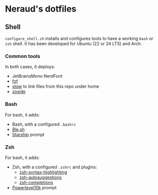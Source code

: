 # Neraud's dotfiles

## Shell

`configure_shell.sh` installs and configures tools to have a working `bash` or `zsh` shell.
It has been developed for Ubuntu (22 or 24 LTS) and Arch.

### Common tools

In both cases, it deploys:

* JetBrainsMono NerdFont
* [fzf](https://github.com/junegunn/fzf)
* [stow](https://www.gnu.org/software/stow/) to link files from this repo under home
* [zoxide](https://github.com/ajeetdsouza/zoxide)

### Bash

For bash, it adds:

* Bash, with a configured `.bashrc`
* [Ble.sh](https://github.com/akinomyoga/ble.sh)
* [Starship](https://starship.rs/) prompt

### Zsh

For bash, it adds:

* Zsh, with a configured `.zshrc` and plugins:
  * [zsh-syntax-highlighting](https://github.com/zsh-users/zsh-syntax-highlighting.git)
  * [zsh-autosuggestions](https://github.com/zsh-users/zsh-autosuggestions.git)
  * [zsh-completions](https://github.com/zsh-users/zsh-completions.git)
* [Powerlevel10k](https://github.com/romkatv/powerlevel10k.git) prompt
